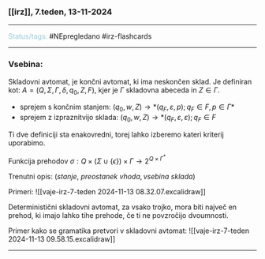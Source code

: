 ### [[irz]], 7.teden, 13-11-2024
---

<font color="#92cddc">Status/tags:</font> #NEpregledano #irz-flashcards 

---

### Vsebina:

Skladovni avtomat, je končni avtomat, ki ima neskončen sklad. 
Je definiran kot: $A= (Q, \Sigma, \Gamma, \delta, q_0, Z, F)$, kjer je $\Gamma$ skladovna abeceda in $Z \in \Gamma$.

- sprejem s končnim stanjem: $(q_0, w, Z) \rightarrow* (q_F, \varepsilon, p); q_F \in F, p \in \Gamma*$ 
- sprejem z izpraznitvijo sklada: $(q_0, w, Z) \rightarrow* (q_F, \varepsilon, \varepsilon); q_F \in F$

Ti dve definiciji sta enakovredni, torej lahko izberemo kateri kriterij uporabimo.

Funkcija prehodov $\sigma : Q\times (\Sigma \cup \{\epsilon\})\times \Gamma \rightarrow 2^{Q\times \Gamma^*}$ 

Trenutni opis: $(stanje, \ preostanek \ vhoda, vsebina \ sklada)$

Primeri:
![[vaje-irz-7-teden 2024-11-13 08.32.07.excalidraw]]

Deterministični skladovni avtomat, za vsako trojko, mora biti največ en prehod, ki imajo lahko tihe prehode, če ti ne povzročijo dvoumnosti.

Primer kako se gramatika pretvori v skladovni avtomat:
![[vaje-irz-7-teden 2024-11-13 09.58.15.excalidraw]]

---

